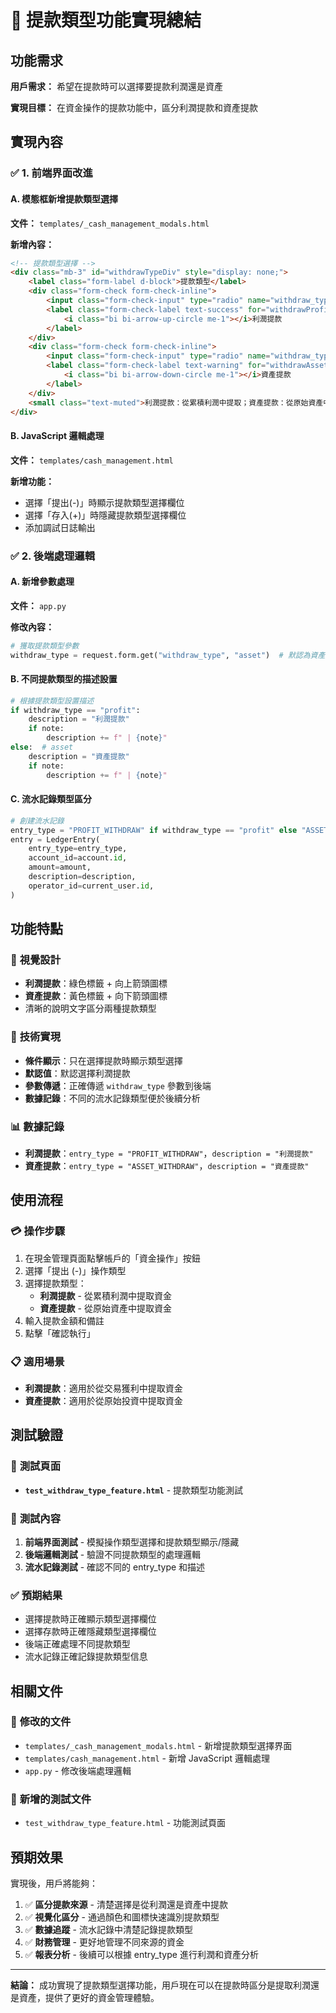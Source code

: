 # 🎯 提款類型功能實現總結

## 功能需求

**用戶需求：** 希望在提款時可以選擇要提款利潤還是資產

**實現目標：** 在資金操作的提款功能中，區分利潤提款和資產提款

## 實現內容

### ✅ 1. 前端界面改進

#### A. 模態框新增提款類型選擇
**文件：** `templates/_cash_management_modals.html`

**新增內容：**
```html
<!-- 提款類型選擇 -->
<div class="mb-3" id="withdrawTypeDiv" style="display: none;">
    <label class="form-label d-block">提款類型</label>
    <div class="form-check form-check-inline">
        <input class="form-check-input" type="radio" name="withdraw_type" id="withdrawProfit" value="profit" checked>
        <label class="form-check-label text-success" for="withdrawProfit">
            <i class="bi bi-arrow-up-circle me-1"></i>利潤提款
        </label>
    </div>
    <div class="form-check form-check-inline">
        <input class="form-check-input" type="radio" name="withdraw_type" id="withdrawAsset" value="asset">
        <label class="form-check-label text-warning" for="withdrawAsset">
            <i class="bi bi-arrow-down-circle me-1"></i>資產提款
        </label>
    </div>
    <small class="text-muted">利潤提款：從累積利潤中提取；資產提款：從原始資產中提取</small>
</div>
```

#### B. JavaScript 邏輯處理
**文件：** `templates/cash_management.html`

**新增功能：**
- 選擇「提出(-)」時顯示提款類型選擇欄位
- 選擇「存入(+)」時隱藏提款類型選擇欄位
- 添加調試日誌輸出

### ✅ 2. 後端處理邏輯

#### A. 新增參數處理
**文件：** `app.py`

**修改內容：**
```python
# 獲取提款類型參數
withdraw_type = request.form.get("withdraw_type", "asset")  # 默認為資產提款
```

#### B. 不同提款類型的描述設置
```python
# 根據提款類型設置描述
if withdraw_type == "profit":
    description = "利潤提款"
    if note:
        description += f" | {note}"
else:  # asset
    description = "資產提款"
    if note:
        description += f" | {note}"
```

#### C. 流水記錄類型區分
```python
# 創建流水記錄
entry_type = "PROFIT_WITHDRAW" if withdraw_type == "profit" else "ASSET_WITHDRAW"
entry = LedgerEntry(
    entry_type=entry_type,
    account_id=account.id,
    amount=amount,
    description=description,
    operator_id=current_user.id,
)
```

## 功能特點

### 🎨 **視覺設計**
- **利潤提款**：綠色標籤 + 向上箭頭圖標
- **資產提款**：黃色標籤 + 向下箭頭圖標
- 清晰的說明文字區分兩種提款類型

### 🔧 **技術實現**
- **條件顯示**：只在選擇提款時顯示類型選擇
- **默認值**：默認選擇利潤提款
- **參數傳遞**：正確傳遞 `withdraw_type` 參數到後端
- **數據記錄**：不同的流水記錄類型便於後續分析

### 📊 **數據記錄**
- **利潤提款**：`entry_type = "PROFIT_WITHDRAW"`，`description = "利潤提款"`
- **資產提款**：`entry_type = "ASSET_WITHDRAW"`，`description = "資產提款"`

## 使用流程

### 💳 **操作步驟**
1. 在現金管理頁面點擊帳戶的「資金操作」按鈕
2. 選擇「提出 (-)」操作類型
3. 選擇提款類型：
   - **利潤提款** - 從累積利潤中提取資金
   - **資產提款** - 從原始資產中提取資金
4. 輸入提款金額和備註
5. 點擊「確認執行」

### 📋 **適用場景**
- **利潤提款**：適用於從交易獲利中提取資金
- **資產提款**：適用於從原始投資中提取資金

## 測試驗證

### 🧪 **測試頁面**
- **`test_withdraw_type_feature.html`** - 提款類型功能測試

### 📝 **測試內容**
1. **前端界面測試** - 模擬操作類型選擇和提款類型顯示/隱藏
2. **後端邏輯測試** - 驗證不同提款類型的處理邏輯
3. **流水記錄測試** - 確認不同的 entry_type 和描述

### ✅ **預期結果**
- 選擇提款時正確顯示類型選擇欄位
- 選擇存款時正確隱藏類型選擇欄位
- 後端正確處理不同提款類型
- 流水記錄正確記錄提款類型信息

## 相關文件

### 📁 **修改的文件**
- `templates/_cash_management_modals.html` - 新增提款類型選擇界面
- `templates/cash_management.html` - 新增 JavaScript 邏輯處理
- `app.py` - 修改後端處理邏輯

### 📁 **新增的測試文件**
- `test_withdraw_type_feature.html` - 功能測試頁面

## 預期效果

實現後，用戶將能夠：

1. ✅ **區分提款來源** - 清楚選擇是從利潤還是資產中提款
2. ✅ **視覺化區分** - 通過顏色和圖標快速識別提款類型
3. ✅ **數據追蹤** - 流水記錄中清楚記錄提款類型
4. ✅ **財務管理** - 更好地管理不同來源的資金
5. ✅ **報表分析** - 後續可以根據 entry_type 進行利潤和資產分析

---

**結論：** 成功實現了提款類型選擇功能，用戶現在可以在提款時區分是提取利潤還是資產，提供了更好的資金管理體驗。



